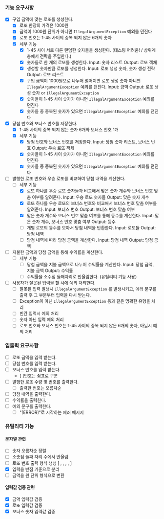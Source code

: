 ### 기능 요구사항
- [X] 구입 금액에 맞는 로또를 생성한다.
    - [X] 로또 한장의 가격은 1000원
    - [X] 금액이 1000원 단위가 아니면 `IllegalArgumentException` 예외를 던진다
    - [X] 로또 번호는 1-45 사이의 중복 되지 않은 6개의 숫자
    - [X] 세부 기능
      - [X] 1-45 사이 서로 다른 랜덤한 숫자들을 생성한다. (테스팅 어려움! / 상위계층에서 전략을 주입한다.)
      - [X] 숫자들로 한 개의 로또를 생성한다. Input: 숫자 리스트 Output: 로또 객체
      - [X] 생성할 숫자만큼 로또를 생성한다. Input: 로또 생성 숫자, 숫자 생성 전략 Output: 로또 리스트
      - [X] 구입 금액이 1000원으로 나누어 떨어지면 로또 생성 숫자 아니면 `IllegalArgumentException` 예외를 던진다. Input: 금액 Output: 로또 생성 숫자 or `IllegalArgumentException`
      - [X] 숫자들이 1-45 사이 숫자가 아니면 `IllegalArgumentException` 예외를 던진다
      - [X] 숫자들 중 중복된 숫자가 있으면 `IllegalArgumentException` 예외를 던진다
- [X] 당첨 번호와 보너스 번호를 저장한다.
    - [X] 1-45 사이의 중복 되지 않는 숫자 6개와 보너스 번호 1개
    - [X] 세부 기능
      - [X] 당첨 번호와 보너스 번호를 저장한다. Input: 당첨 숫자 리스트, 보너스 번호 Output: 우승 로또 객체
      - [X] 숫자들이 1-45 사이 숫자가 아니면 `IllegalArgumentException` 예외를 던진다
      - [X] 숫자들 중 중복된 숫자가 있으면 `IllegalArgumentException` 예외를 던진다
- [ ] 발행한 로또 번호와 우승 로또를 비교하여 당첨 내역을 계산한다.
  - [ ] 세부 기능
    - [X] 로또 하나를 우승 로또 숫자들과 비교해서 맞은 숫자 개수와 보너스 번호 맞춤 여부를 알려준다. Input: 우승 로또 숫자들 Output: 맞은 숫자 개수
    - [X] 로또 하나를 우승 로또의 보너스 번호와 비교해서 보너스 번호 맞춤 여부를 알려준다. Input: 보너스 번호 Output: 보너스 번호 맞춤 여부
    - [X] 맞은 숫자 개수와 보너스 번호 맞춤 여부를 통해 등수를 계산한다. Input: 맞은 숫자 개수, 보너스 번호 맞춤 여부 Output: 등수
    - [ ] 개별 로또의 등수를 모아서 당첨 내역을 반환한다. Input: 로또들 Output: 당첨 내역
    - [ ] 당첨 내역에 따라 당첨 금액을 계산한다. Input: 당첨 내역 Output: 당첨 금액
- [ ] 지불한 금액과 당첨 금액을 통해 수익률을 계산한다.
  - [ ] 세부 기능
    - [ ] 당첨 금액을 지불 금액으로 나누어 수익률을 계산한다. Input: 당첨 금액, 지불 금액 Output: 수익률
    - [ ] 수익률을 소수점 둘째자리로 반올림한다. (유틸리티 기능 사용)
- [ ] 사용자가 잘못된 입력을 할 시에 예외 처리한다.
    - [ ] 잘못된 입력 발생시 `IllegalArgumentException` 를 발생시키고, 에러 문구를 출력 후 그 부분부터 입력을 다시 받는다.
    - [ ] Exception이 아닌 `IllegalArgumentException` 등과 같은 명확한 유형을 처리
    - [ ] 빈칸 입력시 예외 처리
    - [ ] 숫자 아닌 입력 예외 처리
    - [ ] 로또 번호와 보너스 번호는 1-45 사이의 중복 되지 않은 6개의 숫자, 아닐시 예외 처리

### 입출력 요구사항
- [ ] 로또 금액을 입력 받는다.
- [ ] 당첨 번호를 입력 받는다.
- [ ] 보너스 번호를 입력 받는다.
  - [ ]번호는 쉼표로 구분
- [ ] 발행한 로또 수량 및 번호를 출력한다.
    - [ ] 출력한 번호는 오름차순
- [ ] 당첨 내역을 출력한다.
- [ ] 수익률을 출력한다.
- [ ] 예외 문구를 출력한다.
    - [ ] "[ERROR]"로 시작하는 에러 메시지

### 유틸리티 기능
#### 문자열 관련
- [ ] 숫자 오름차순 정렬
- [ ] 소숫점 둘째 자리 수에서 반올림
- [ ] 로또 번호 출력 형식 생성 [ , , , , ]
- [X] 입력을 반점 기준으로 분리
- [ ] 금액을 원 단위 형식으로 변환
#### 입력값 검증 관련
- [X] 금액 입력값 검증
- [X] 로또 입력값 검증
- [X] 보너스 숫자 입력값 검증